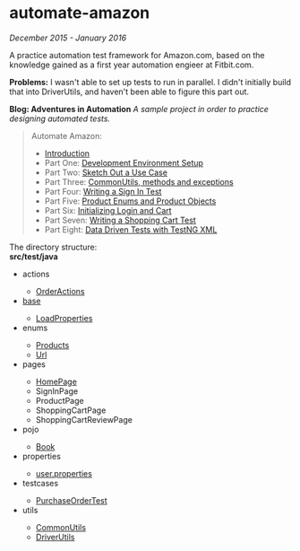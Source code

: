 # automate-amazon
<i>December 2015 - January 2016</i><br>
<p>A practice automation test framework for Amazon.com, based on the knowledge gained as a first year automation engieer at Fitbit.com.</p>
<p><b>Problems:</b> I wasn't able to set up tests to run in parallel. I didn't initially build that into DriverUtils, and haven't been able to figure this part out.</p>
<b>Blog: Adventures in Automation</b>
<i>A sample project in order to practice designing automated tests.&nbsp;</i><br />
<blockquote class="tr_bq">
Automate Amazon:<br />
<ul>
<li><a href="http://adventuresinautomation.blogspot.com/2015/12/next-week-automating-amazon-how-i-am.html" target="_blank">Introduction</a></li>
<li>Part One:&nbsp;<a href="http://adventuresinautomation.blogspot.com/2015/12/automate-amazon-development-environment.html" target="_blank">Development Environment Setup</a></li>
<li>Part Two:&nbsp;<a href="http://adventuresinautomation.blogspot.com/2015/12/automate-amazon-sketch-out-use-case.html" target="_blank">Sketch Out a Use Case</a></li>
<li>Part Three:&nbsp;<a href="http://adventuresinautomation.blogspot.com/2015/12/automate-amazon-commonutils-methods-and.html" target="_blank">CommonUtils, methods and exceptions</a></li>
<li>Part Four:&nbsp;<a href="http://adventuresinautomation.blogspot.com/2015/12/automate-amazon-writing-sign-in-test.html" target="_blank">Writing a Sign In Test</a></li>
<li>Part Five:&nbsp;<a href="http://adventuresinautomation.blogspot.com/2016/01/automate-amazon-productenums-and.html" target="_blank">Product Enums and Product Objects</a></li>
<li>Part Six:&nbsp;<a href="http://adventuresinautomation.blogspot.com/2016/01/automate-amazon-initializing-login-and.html" target="_blank">Initializing Login and Cart</a></li>
<li>Part Seven:&nbsp;<a href="http://adventuresinautomation.blogspot.com/2016/01/automate-amazon-writing-shopping-cart.html" target="_blank">Writing a Shopping Cart Test</a></li>
<li>Part Eight:&nbsp;<a href="http://adventuresinautomation.blogspot.com/2016/01/automate-amazon-sketch-of-possible-data.html" target="_blank">Data Driven Tests with TestNG XML</a></li>
</ul>
</blockquote>

The directory structure:
<br />
<b>src/test/java</b><br />
<ul>
<li>actions</li>
<ul>
<li><a href="https://github.com/tjmaher/automate-amazon/blob/master/automate-amazon/src/test/java/actions/OrderActions.java">OrderActions</a></li>
</ul>
<li><a href="https://github.com/tjmaher/automate-amazon/tree/master/automate-amazon/src/test/java/base">base</a></li>
<ul>
<li><a href="https://github.com/tjmaher/automate-amazon/blob/master/automate-amazon/src/test/java/base/LoadProperties.java">LoadProperties</a></li>
</ul>
<li>enums</li>
<ul>
<li><a href="https://github.com/tjmaher/automate-amazon/blob/master/automate-amazon/src/test/java/enums/Products.java">Products</a></li>
<li><a href="https://github.com/tjmaher/automate-amazon/blob/master/automate-amazon/src/test/java/enums/Url.java">Url</a></li>
</ul>
<li>pages</li>
<ul>
<li><a href="https://github.com/tjmaher/automate-amazon/blob/master/automate-amazon/src/test/java/pages/HomePage.java">HomePage</a></li>
<li>SignInPage</li>
<li>ProductPage</li>
<li>ShoppingCartPage</li>
<li>ShoppingCartReviewPage</li>
</ul>
<li>pojo</li>
<ul>
<li><a href="https://github.com/tjmaher/automate-amazon/blob/master/automate-amazon/src/test/java/pojo/Book.java">Book</a></li>
</ul>
<li>properties</li>
<ul>
<li><a href="https://github.com/tjmaher/automate-amazon/blob/master/automate-amazon/src/test/java/properties/user.properties">user.properties</a></li>
</ul>
<li>testcases</li>
<ul>
<li><a href="https://github.com/tjmaher/automate-amazon/blob/master/automate-amazon/src/test/java/testcases/PurchaseOrderTest.java">PurchaseOrderTest</a></li>
</ul>
<li>utils</li>
<ul>
<li><a href="https://github.com/tjmaher/automate-amazon/blob/master/automate-amazon/src/test/java/utils/CommonUtils.java">CommonUtils</a></li>
<li><a href="https://github.com/tjmaher/automate-amazon/blob/master/automate-amazon/src/test/java/utils/DriverUtils.java">DriverUtils</a></li>
</ul>
</ul>
